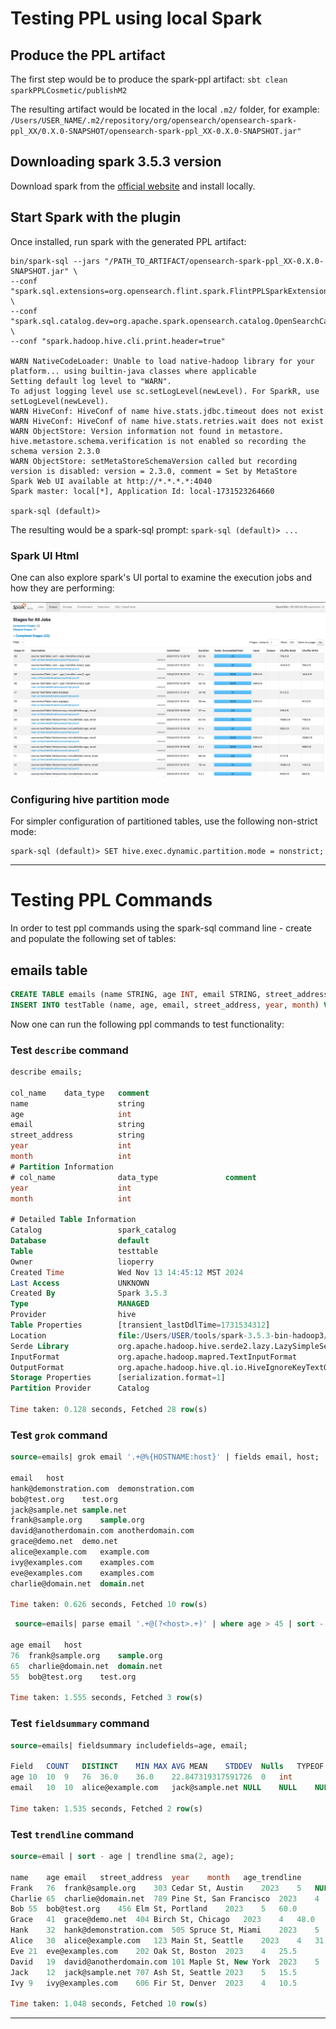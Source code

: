 # Testing PPL using local Spark

## Produce the PPL artifact
The first step would be to produce the spark-ppl artifact: `sbt clean sparkPPLCosmetic/publishM2`

The resulting artifact would be located in the local `.m2/` folder, for example:
`/Users/USER_NAME/.m2/repository/org/opensearch/opensearch-spark-ppl_XX/0.X.0-SNAPSHOT/opensearch-spark-ppl_XX-0.X.0-SNAPSHOT.jar"`

## Downloading spark 3.5.3 version
Download spark from the [official website](https://spark.apache.org/downloads.html) and install locally.

## Start Spark with the plugin
Once installed, run spark with the generated PPL artifact: 
```shell
bin/spark-sql --jars "/PATH_TO_ARTIFACT/opensearch-spark-ppl_XX-0.X.0-SNAPSHOT.jar" \
--conf "spark.sql.extensions=org.opensearch.flint.spark.FlintPPLSparkExtensions"  \
--conf "spark.sql.catalog.dev=org.apache.spark.opensearch.catalog.OpenSearchCatalog" \
--conf "spark.hadoop.hive.cli.print.header=true"

WARN NativeCodeLoader: Unable to load native-hadoop library for your platform... using builtin-java classes where applicable
Setting default log level to "WARN".
To adjust logging level use sc.setLogLevel(newLevel). For SparkR, use setLogLevel(newLevel).
WARN HiveConf: HiveConf of name hive.stats.jdbc.timeout does not exist
WARN HiveConf: HiveConf of name hive.stats.retries.wait does not exist
WARN ObjectStore: Version information not found in metastore. hive.metastore.schema.verification is not enabled so recording the schema version 2.3.0
WARN ObjectStore: setMetaStoreSchemaVersion called but recording version is disabled: version = 2.3.0, comment = Set by MetaStore 
Spark Web UI available at http://*.*.*.*:4040
Spark master: local[*], Application Id: local-1731523264660

spark-sql (default)>
```
The resulting would be a spark-sql prompt: `spark-sql (default)> ...`

### Spark UI Html 
One can also explore spark's UI portal to examine the execution jobs and how they are performing:

![Spark-UX](../img/spark-ui.png)


### Configuring hive partition mode
For simpler configuration of partitioned tables, use the following non-strict mode:

```shell
spark-sql (default)> SET hive.exec.dynamic.partition.mode = nonstrict;
```

---

# Testing PPL Commands

In order to test ppl commands using the spark-sql command line - create and populate the following set of tables:

## emails table
```sql
CREATE TABLE emails (name STRING, age INT, email STRING, street_address STRING, year INT, month INT) PARTITIONED BY (year, month);
INSERT INTO testTable (name, age, email, street_address, year, month) VALUES ('Alice', 30, 'alice@example.com', '123 Main St, Seattle', 2023, 4), ('Bob', 55, 'bob@test.org', '456 Elm St, Portland', 2023, 5), ('Charlie', 65, 'charlie@domain.net', '789 Pine St, San Francisco', 2023, 4), ('David', 19, 'david@anotherdomain.com', '101 Maple St, New York', 2023, 5), ('Eve', 21, 'eve@examples.com', '202 Oak St, Boston', 2023, 4), ('Frank', 76, 'frank@sample.org', '303 Cedar St, Austin', 2023, 5), ('Grace', 41, 'grace@demo.net', '404 Birch St, Chicago', 2023, 4), ('Hank', 32, 'hank@demonstration.com', '505 Spruce St, Miami', 2023, 5), ('Ivy', 9, 'ivy@examples.com', '606 Fir St, Denver', 2023, 4), ('Jack', 12, 'jack@sample.net', '707 Ash St, Seattle', 2023, 5);
```

Now one can run the following ppl commands to test functionality:

### Test `describe` command

```sql
describe emails;

col_name	data_type	comment
name                	string              	                    
age                 	int                 	                    
email               	string              	                    
street_address      	string              	                    
year                	int                 	                    
month               	int                 	                    
# Partition Information	                    	                    
# col_name          	data_type           	comment             
year                	int                 	                    
month               	int                 	                    
                    	                    	                    
# Detailed Table Information	                    	                    
Catalog             	spark_catalog       	                    
Database            	default             	                    
Table               	testtable           	                    
Owner               	lioperry            	                    
Created Time        	Wed Nov 13 14:45:12 MST 2024	                    
Last Access         	UNKNOWN             	                    
Created By          	Spark 3.5.3         	                    
Type                	MANAGED             	                    
Provider            	hive                	                    
Table Properties    	[transient_lastDdlTime=1731534312]	                    
Location            	file:/Users/USER/tools/spark-3.5.3-bin-hadoop3/bin/spark-warehouse/testtable	                    
Serde Library       	org.apache.hadoop.hive.serde2.lazy.LazySimpleSerDe	                    
InputFormat         	org.apache.hadoop.mapred.TextInputFormat	                    
OutputFormat        	org.apache.hadoop.hive.ql.io.HiveIgnoreKeyTextOutputFormat	                    
Storage Properties  	[serialization.format=1]	                    
Partition Provider  	Catalog             	                    

Time taken: 0.128 seconds, Fetched 28 row(s)
```

### Test `grok` command
```sql
source=emails| grok email '.+@%{HOSTNAME:host}' | fields email, host;

email	host
hank@demonstration.com	demonstration.com
bob@test.org	test.org
jack@sample.net	sample.net
frank@sample.org	sample.org
david@anotherdomain.com	anotherdomain.com
grace@demo.net	demo.net
alice@example.com	example.com
ivy@examples.com	examples.com
eve@examples.com	examples.com
charlie@domain.net	domain.net

Time taken: 0.626 seconds, Fetched 10 row(s)
```

```sql
 source=emails| parse email '.+@(?<host>.+)' | where age > 45 | sort - age | fields age, email, host; 

age	email	host
76	frank@sample.org	sample.org
65	charlie@domain.net	domain.net
55	bob@test.org	test.org

Time taken: 1.555 seconds, Fetched 3 row(s)
```

### Test `fieldsummary` command

```sql
source=emails| fieldsummary includefields=age, email;

Field	COUNT	DISTINCT	MIN	MAX	AVG	MEAN	STDDEV	Nulls	TYPEOF
age	10	10	9	76	36.0	36.0	22.847319317591726	0	int
email	10	10	alice@example.com	jack@sample.net	NULL	NULL	NULL	0	string

Time taken: 1.535 seconds, Fetched 2 row(s)
```

### Test `trendline` command

```sql
source=email | sort - age | trendline sma(2, age);

name	age	email	street_address	year	month	age_trendline
Frank	76	frank@sample.org	303 Cedar St, Austin	2023	5	NULL
Charlie	65	charlie@domain.net	789 Pine St, San Francisco	2023	4	70.5
Bob	55	bob@test.org	456 Elm St, Portland	2023	5	60.0
Grace	41	grace@demo.net	404 Birch St, Chicago	2023	4	48.0
Hank	32	hank@demonstration.com	505 Spruce St, Miami	2023	5	36.5
Alice	30	alice@example.com	123 Main St, Seattle	2023	4	31.0
Eve	21	eve@examples.com	202 Oak St, Boston	2023	4	25.5
David	19	david@anotherdomain.com	101 Maple St, New York	2023	5	20.0
Jack	12	jack@sample.net	707 Ash St, Seattle	2023	5	15.5
Ivy	9	ivy@examples.com	606 Fir St, Denver	2023	4	10.5

Time taken: 1.048 seconds, Fetched 10 row(s)
```


---